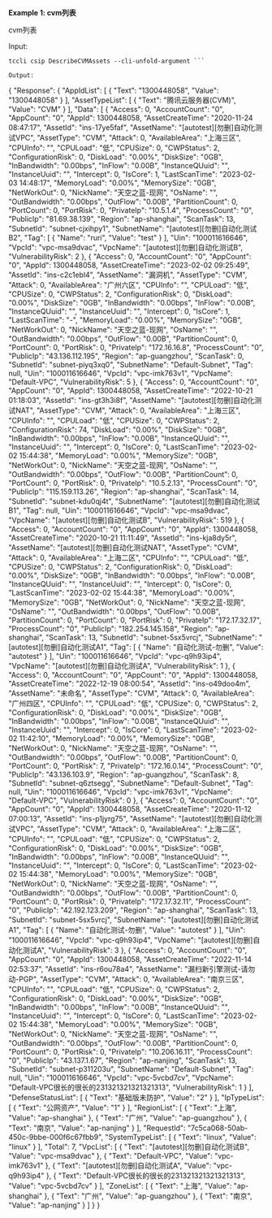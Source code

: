 **Example 1: cvm列表**

cvm列表

Input: 

```
tccli csip DescribeCVMAssets --cli-unfold-argument ```

Output: 
```
{
    "Response": {
        "AppIdList": [
            {
                "Text": "1300448058",
                "Value": "1300448058"
            }
        ],
        "AssetTypeList": [
            {
                "Text": "腾讯云服务器(CVM)",
                "Value": "CVM"
            }
        ],
        "Data": [
            {
                "Access": 0,
                "AccountCount": "0",
                "AppCount": "0",
                "AppId": 1300448058,
                "AssetCreateTime": "2020-11-24 08:47:17",
                "AssetId": "ins-17ye5faf",
                "AssetName": "[autotest][勿删]自动化测试VPC",
                "AssetType": "CVM",
                "Attack": 0,
                "AvailableArea": "上海三区",
                "CPUInfo": "",
                "CPULoad": "低",
                "CPUSize": 0,
                "CWPStatus": 2,
                "ConfigurationRisk": 0,
                "DiskLoad": "0.00%",
                "DiskSize": "0GB",
                "InBandwidth": "0.00bps",
                "InFlow": "0.00B",
                "InstanceQUuid": "",
                "InstanceUuid": "",
                "Intercept": 0,
                "IsCore": 1,
                "LastScanTime": "2023-02-03 14:48:17",
                "MemoryLoad": "0.00%",
                "MemorySize": "0GB",
                "NetWorkOut": 0,
                "NickName": "天空之蓝-现网",
                "OsName": "",
                "OutBandwidth": "0.00bps",
                "OutFlow": "0.00B",
                "PartitionCount": 0,
                "PortCount": 0,
                "PortRisk": 0,
                "PrivateIp": "10.5.1.4",
                "ProcessCount": "0",
                "PublicIp": "81.69.38.139",
                "Region": "ap-shanghai",
                "ScanTask": 13,
                "SubnetId": "subnet-cjxihpy1",
                "SubnetName": "[autotest][勿删]自动化测试B2",
                "Tag": [
                    {
                        "Name": "ruri",
                        "Value": "test"
                    }
                ],
                "Uin": "100011616646",
                "VpcId": "vpc-msa9dvac",
                "VpcName": "[autotest][勿删]自动化测试B",
                "VulnerabilityRisk": 2
            },
            {
                "Access": 0,
                "AccountCount": "0",
                "AppCount": "0",
                "AppId": 1300448058,
                "AssetCreateTime": "2023-02-02 09:25:49",
                "AssetId": "ins-c2c1ebl4",
                "AssetName": "漏洞机",
                "AssetType": "CVM",
                "Attack": 0,
                "AvailableArea": "广州六区",
                "CPUInfo": "",
                "CPULoad": "低",
                "CPUSize": 0,
                "CWPStatus": 2,
                "ConfigurationRisk": 0,
                "DiskLoad": "0.00%",
                "DiskSize": "0GB",
                "InBandwidth": "0.00bps",
                "InFlow": "0.00B",
                "InstanceQUuid": "",
                "InstanceUuid": "",
                "Intercept": 0,
                "IsCore": 1,
                "LastScanTime": "-",
                "MemoryLoad": "0.00%",
                "MemorySize": "0GB",
                "NetWorkOut": 0,
                "NickName": "天空之蓝-现网",
                "OsName": "",
                "OutBandwidth": "0.00bps",
                "OutFlow": "0.00B",
                "PartitionCount": 0,
                "PortCount": 0,
                "PortRisk": 0,
                "PrivateIp": "172.16.16.8",
                "ProcessCount": "0",
                "PublicIp": "43.136.112.195",
                "Region": "ap-guangzhou",
                "ScanTask": 0,
                "SubnetId": "subnet-piyq3xq0",
                "SubnetName": "Default-Subnet",
                "Tag": null,
                "Uin": "100011616646",
                "VpcId": "vpc-imk763v1",
                "VpcName": "Default-VPC",
                "VulnerabilityRisk": 5
            },
            {
                "Access": 0,
                "AccountCount": "0",
                "AppCount": "0",
                "AppId": 1300448058,
                "AssetCreateTime": "2022-10-21 01:18:03",
                "AssetId": "ins-gt3h3i8f",
                "AssetName": "[autotest][勿删]自动化测试NAT",
                "AssetType": "CVM",
                "Attack": 0,
                "AvailableArea": "上海三区",
                "CPUInfo": "",
                "CPULoad": "低",
                "CPUSize": 0,
                "CWPStatus": 2,
                "ConfigurationRisk": 74,
                "DiskLoad": "0.00%",
                "DiskSize": "0GB",
                "InBandwidth": "0.00bps",
                "InFlow": "0.00B",
                "InstanceQUuid": "",
                "InstanceUuid": "",
                "Intercept": 0,
                "IsCore": 0,
                "LastScanTime": "2023-02-02 15:44:38",
                "MemoryLoad": "0.00%",
                "MemorySize": "0GB",
                "NetWorkOut": 0,
                "NickName": "天空之蓝-现网",
                "OsName": "",
                "OutBandwidth": "0.00bps",
                "OutFlow": "0.00B",
                "PartitionCount": 0,
                "PortCount": 0,
                "PortRisk": 0,
                "PrivateIp": "10.5.2.13",
                "ProcessCount": "0",
                "PublicIp": "115.159.113.26",
                "Region": "ap-shanghai",
                "ScanTask": 14,
                "SubnetId": "subnet-kdu0qj4t",
                "SubnetName": "[autotest][勿删]自动化测试B1",
                "Tag": null,
                "Uin": "100011616646",
                "VpcId": "vpc-msa9dvac",
                "VpcName": "[autotest][勿删]自动化测试B",
                "VulnerabilityRisk": 519
            },
            {
                "Access": 0,
                "AccountCount": "0",
                "AppCount": "0",
                "AppId": 1300448058,
                "AssetCreateTime": "2020-10-21 11:11:49",
                "AssetId": "ins-kja8dy5r",
                "AssetName": "[autotest][勿删]自动化测试NAT",
                "AssetType": "CVM",
                "Attack": 0,
                "AvailableArea": "上海二区",
                "CPUInfo": "",
                "CPULoad": "低",
                "CPUSize": 0,
                "CWPStatus": 2,
                "ConfigurationRisk": 0,
                "DiskLoad": "0.00%",
                "DiskSize": "0GB",
                "InBandwidth": "0.00bps",
                "InFlow": "0.00B",
                "InstanceQUuid": "",
                "InstanceUuid": "",
                "Intercept": 0,
                "IsCore": 0,
                "LastScanTime": "2023-02-02 15:44:38",
                "MemoryLoad": "0.00%",
                "MemorySize": "0GB",
                "NetWorkOut": 0,
                "NickName": "天空之蓝-现网",
                "OsName": "",
                "OutBandwidth": "0.00bps",
                "OutFlow": "0.00B",
                "PartitionCount": 0,
                "PortCount": 0,
                "PortRisk": 0,
                "PrivateIp": "172.17.32.17",
                "ProcessCount": "0",
                "PublicIp": "182.254.145.158",
                "Region": "ap-shanghai",
                "ScanTask": 13,
                "SubnetId": "subnet-5sx5vrcj",
                "SubnetName": "[autotest][勿删]自动化测试A1",
                "Tag": [
                    {
                        "Name": "自动化测试-勿删",
                        "Value": "autotest"
                    }
                ],
                "Uin": "100011616646",
                "VpcId": "vpc-q9h93ip4",
                "VpcName": "[autotest][勿删]自动化测试A",
                "VulnerabilityRisk": 1
            },
            {
                "Access": 0,
                "AccountCount": "0",
                "AppCount": "0",
                "AppId": 1300448058,
                "AssetCreateTime": "2022-12-19 08:00:54",
                "AssetId": "ins-o49doo4m",
                "AssetName": "未命名",
                "AssetType": "CVM",
                "Attack": 0,
                "AvailableArea": "广州四区",
                "CPUInfo": "",
                "CPULoad": "低",
                "CPUSize": 0,
                "CWPStatus": 2,
                "ConfigurationRisk": 0,
                "DiskLoad": "0.00%",
                "DiskSize": "0GB",
                "InBandwidth": "0.00bps",
                "InFlow": "0.00B",
                "InstanceQUuid": "",
                "InstanceUuid": "",
                "Intercept": 0,
                "IsCore": 0,
                "LastScanTime": "2023-02-02 11:42:10",
                "MemoryLoad": "0.00%",
                "MemorySize": "0GB",
                "NetWorkOut": 0,
                "NickName": "天空之蓝-现网",
                "OsName": "",
                "OutBandwidth": "0.00bps",
                "OutFlow": "0.00B",
                "PartitionCount": 0,
                "PortCount": 0,
                "PortRisk": 7,
                "PrivateIp": "172.16.0.14",
                "ProcessCount": "0",
                "PublicIp": "43.136.103.9",
                "Region": "ap-guangzhou",
                "ScanTask": 8,
                "SubnetId": "subnet-q6ztsegg",
                "SubnetName": "Default-Subnet",
                "Tag": null,
                "Uin": "100011616646",
                "VpcId": "vpc-imk763v1",
                "VpcName": "Default-VPC",
                "VulnerabilityRisk": 0
            },
            {
                "Access": 0,
                "AccountCount": "0",
                "AppCount": "0",
                "AppId": 1300448058,
                "AssetCreateTime": "2020-11-12 07:00:13",
                "AssetId": "ins-p1jyrg75",
                "AssetName": "[autotest][勿删]自动化测试VPC",
                "AssetType": "CVM",
                "Attack": 0,
                "AvailableArea": "上海二区",
                "CPUInfo": "",
                "CPULoad": "低",
                "CPUSize": 0,
                "CWPStatus": 2,
                "ConfigurationRisk": 0,
                "DiskLoad": "0.00%",
                "DiskSize": "0GB",
                "InBandwidth": "0.00bps",
                "InFlow": "0.00B",
                "InstanceQUuid": "",
                "InstanceUuid": "",
                "Intercept": 0,
                "IsCore": 0,
                "LastScanTime": "2023-02-02 15:44:38",
                "MemoryLoad": "0.00%",
                "MemorySize": "0GB",
                "NetWorkOut": 0,
                "NickName": "天空之蓝-现网",
                "OsName": "",
                "OutBandwidth": "0.00bps",
                "OutFlow": "0.00B",
                "PartitionCount": 0,
                "PortCount": 0,
                "PortRisk": 0,
                "PrivateIp": "172.17.32.11",
                "ProcessCount": "0",
                "PublicIp": "42.192.123.209",
                "Region": "ap-shanghai",
                "ScanTask": 13,
                "SubnetId": "subnet-5sx5vrcj",
                "SubnetName": "[autotest][勿删]自动化测试A1",
                "Tag": [
                    {
                        "Name": "自动化测试-勿删",
                        "Value": "autotest"
                    }
                ],
                "Uin": "100011616646",
                "VpcId": "vpc-q9h93ip4",
                "VpcName": "[autotest][勿删]自动化测试A",
                "VulnerabilityRisk": 3
            },
            {
                "Access": 0,
                "AccountCount": "0",
                "AppCount": "0",
                "AppId": 1300448058,
                "AssetCreateTime": "2022-11-14 02:53:37",
                "AssetId": "ins-r6ou78a4",
                "AssetName": "漏扫新引擎测试-请勿动-PGP",
                "AssetType": "CVM",
                "Attack": 0,
                "AvailableArea": "南京三区",
                "CPUInfo": "",
                "CPULoad": "低",
                "CPUSize": 0,
                "CWPStatus": 2,
                "ConfigurationRisk": 0,
                "DiskLoad": "0.00%",
                "DiskSize": "0GB",
                "InBandwidth": "0.00bps",
                "InFlow": "0.00B",
                "InstanceQUuid": "",
                "InstanceUuid": "",
                "Intercept": 0,
                "IsCore": 0,
                "LastScanTime": "2023-02-02 15:44:38",
                "MemoryLoad": "0.00%",
                "MemorySize": "0GB",
                "NetWorkOut": 0,
                "NickName": "天空之蓝-现网",
                "OsName": "",
                "OutBandwidth": "0.00bps",
                "OutFlow": "0.00B",
                "PartitionCount": 0,
                "PortCount": 0,
                "PortRisk": 0,
                "PrivateIp": "10.206.16.11",
                "ProcessCount": "0",
                "PublicIp": "43.137.1.67",
                "Region": "ap-nanjing",
                "ScanTask": 13,
                "SubnetId": "subnet-p311203u",
                "SubnetName": "Default-Subnet",
                "Tag": null,
                "Uin": "100011616646",
                "VpcId": "vpc-5vcbd7cv",
                "VpcName": "Default-VPC很长的很长的231321321321321313",
                "VulnerabilityRisk": 1
            }
        ],
        "DefenseStatusList": [
            {
                "Text": "基础版未防护",
                "Value": "2"
            }
        ],
        "IpTypeList": [
            {
                "Text": "公网资产",
                "Value": "1"
            }
        ],
        "RegionList": [
            {
                "Text": "上海",
                "Value": "ap-shanghai"
            },
            {
                "Text": "广州",
                "Value": "ap-guangzhou"
            },
            {
                "Text": "南京",
                "Value": "ap-nanjing"
            }
        ],
        "RequestId": "7c5ca068-50ab-450c-9bbe-000f6c67fbb9",
        "SystemTypeList": [
            {
                "Text": "linux",
                "Value": "linux"
            }
        ],
        "Total": 7,
        "VpcList": [
            {
                "Text": "[autotest][勿删]自动化测试B",
                "Value": "vpc-msa9dvac"
            },
            {
                "Text": "Default-VPC",
                "Value": "vpc-imk763v1"
            },
            {
                "Text": "[autotest][勿删]自动化测试A",
                "Value": "vpc-q9h93ip4"
            },
            {
                "Text": "Default-VPC很长的很长的231321321321321313",
                "Value": "vpc-5vcbd7cv"
            }
        ],
        "ZoneList": [
            {
                "Text": "上海",
                "Value": "ap-shanghai"
            },
            {
                "Text": "广州",
                "Value": "ap-guangzhou"
            },
            {
                "Text": "南京",
                "Value": "ap-nanjing"
            }
        ]
    }
}
```

